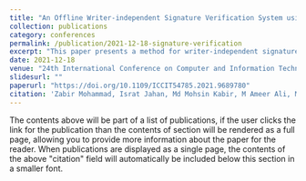 ```yaml
---
title: "An Offline Writer-independent Signature Verification System using AutoEmbedder"
collection: publications
category: conferences
permalink: /publication/2021-12-18-signature-verification
excerpt: "This paper presents a method for writer-independent signature verification using AutoEmbedder."
date: 2021-12-18
venue: "24th International Conference on Computer and Information Technology (ICCIT), IEEE"
slidesurl: ""
paperurl: "https://doi.org/10.1109/ICCIT54785.2021.9689780"
citation: 'Zabir Mohammad, Israt Jahan, Md Mohsin Kabir, M Ameer Ali, MF Mridha. (2021). "An Offline Writer-independent Signature Verification System using AutoEmbedder." <i>ICCIT, IEEE</i>.'
---
```


The contents above will be part of a list of publications, if the user clicks the link for the publication than the contents of section will be rendered as a full page, allowing you to provide more information about the paper for the reader. When publications are displayed as a single page, the contents of the above "citation" field will automatically be included below this section in a smaller font.
